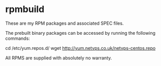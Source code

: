 rpmbuild
========

These are my RPM packages and associated SPEC files.

The prebuilt binary packages can be accessed by running the following 
commands:

 cd /etc/yum.repos.d/
 wget http://yum.netvps.co.uk/netvps-centos.repo

All RPMS are supplied with absolutely no warranty.
